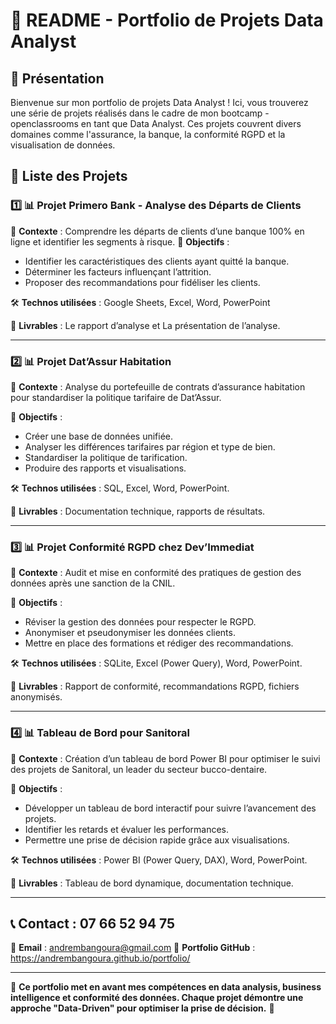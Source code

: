 # 📌 README - Portfolio de Projets Data Analyst

## 📌 Présentation
Bienvenue sur mon portfolio de projets Data Analyst ! Ici, vous trouverez une série de projets réalisés dans le cadre de mon bootcamp -openclassrooms en tant que Data Analyst. Ces projets couvrent divers domaines comme l'assurance, la banque, la conformité RGPD et la visualisation de données.

## 📂 Liste des Projets

### 1️⃣ **📊 Projet Primero Bank - Analyse des Départs de Clients**
📌 **Contexte** : Comprendre les départs de clients d’une banque 100% en ligne et identifier les segments à risque.
🎯 **Objectifs** :
- Identifier les caractéristiques des clients ayant quitté la banque.
- Déterminer les facteurs influençant l’attrition.
- Proposer des recommandations pour fidéliser les clients.

🛠️ **Technos utilisées** : Google Sheets, Excel, Word, PowerPoint

📑 **Livrables** : Le rapport d’analyse et La présentation de l’analyse.

---

### 2️⃣ **📊 Projet Dat’Assur Habitation**
📌 **Contexte** : Analyse du portefeuille de contrats d’assurance habitation pour standardiser la politique tarifaire de Dat’Assur.

🎯 **Objectifs** : 
- Créer une base de données unifiée.
- Analyser les différences tarifaires par région et type de bien.
- Standardiser la politique de tarification.
- Produire des rapports et visualisations.

🛠️ **Technos utilisées** : SQL, Excel, Word, PowerPoint.

📑 **Livrables** : Documentation technique, rapports de résultats.

---


### 3️⃣ **📊 Projet Conformité RGPD chez Dev’Immediat**
📌 **Contexte** : Audit et mise en conformité des pratiques de gestion des données après une sanction de la CNIL.

🎯 **Objectifs** :
- Réviser la gestion des données pour respecter le RGPD.
- Anonymiser et pseudonymiser les données clients.
- Mettre en place des formations et rédiger des recommandations.

🛠️ **Technos utilisées** : SQLite, Excel (Power Query), Word, PowerPoint.

📑 **Livrables** : Rapport de conformité, recommandations RGPD, fichiers anonymisés.

---

### 4️⃣ **📊 Tableau de Bord pour Sanitoral**
📌 **Contexte** : Création d’un tableau de bord Power BI pour optimiser le suivi des projets de Sanitoral, un leader du secteur bucco-dentaire.

🎯 **Objectifs** :
- Développer un tableau de bord interactif pour suivre l’avancement des projets.
- Identifier les retards et évaluer les performances.
- Permettre une prise de décision rapide grâce aux visualisations.

🛠️ **Technos utilisées** : Power BI (Power Query, DAX), Word, PowerPoint.

📑 **Livrables** : Tableau de bord dynamique, documentation technique.

---

## 📞 Contact : 07 66 52 94 75
📧 **Email** : andrembangoura@gmail.com
📌 **Portfolio GitHub** : https://andrembangoura.github.io/portfolio/

---
🎯 **Ce portfolio met en avant mes compétences en data analysis, business intelligence et conformité des données. Chaque projet démontre une approche "Data-Driven" pour optimiser la prise de décision.** 🚀
